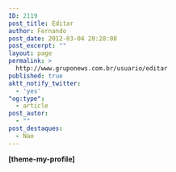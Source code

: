 ```yaml
---
ID: 2119
post_title: Editar
author: Fernando
post_date: 2012-03-04 20:28:08
post_excerpt: ""
layout: page
permalink: >
  http://www.gruponews.com.br/usuario/editar
published: true
aktt_notify_twitter:
  - 'yes'
"og:type":
  - article
post_autor:
  - ""
post_destaques:
  - Nao
---
```

<strong>[theme-my-profile] </strong>